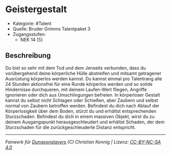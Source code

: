 <!---
Dies ist ein Fanwerk für DUNGEONSLAYERS (C) von Christian Kennig

Quellen:      [Bruder Grimms Talentpaket 3](https://www.f-space.de/ds4/downloads.html)
              [Talentbeschreibungen](https://www.f-space.de/ds4/tools-talentcards.html)
License:      [CC-BY-NC-SA 4.0](https://creativecommons.org/licenses/by-nc-sa/4.0/deed.de)
Richtlinien:  [Fanwerkrichtlinien](https://www.dungeonslayers.net/fanwerk-richtlinien/)
Autor:        Zauberlehrling
-->

  
# Geistergestalt  
- Kategorie: #Talent  
- Quelle: Bruder Grimms Talentpaket 3  
- Zugangsstufen:  
  - NEK 14 [5]  

## Beschreibung  
Du bist so sehr mit dem Tod und dem Jenseits verbunden, dass du vorübergehend deine körperliche Hülle abstreifen und mitsamt getragener Ausrüstung körperlos werden kannst. Du kannst einmal pro Talentrang alle 24 Stunden aktionsfrei für eine Runde körperlos werden und so solide Hindernisse durchqueren, mit deinem Laufen-Wert fliegen, Angriffe ignorieren oder dich aus Umschlingungen befreien. In körperloser Gestalt kannst du selbst nicht Schlagen oder Schießen, aber Zaubern und selbst normal von Zaubern betroffen werden. Befindest du dich nach Ablauf der Körperlosigkeit über dem Boden, stürzt du und erhältst entsprechenden Sturzschaden. Befindest du dich in einem massiven Objekt, wirst du zu deinem Ausgangspunkt herausgeschleudert und erhältst Schaden, der dem Sturzschaden für die zurückgeschleuderte Distanz entspricht.


___  
*Fanwerk für [Dungeonslayers](https://www.dungeonslayers.net/) (C) Christian Kennig | Lizenz: [CC-BY-NC-SA 4.0](https://creativecommons.org/licenses/by-nc-sa/4.0/deed.de)*  